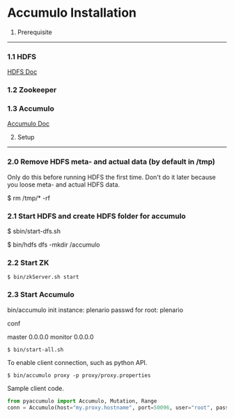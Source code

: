 Accumulo Installation
=====================

1. Prerequisite
---------------

### 1.1 HDFS

[HDFS Doc]

### 1.2 Zookeeper 

### 1.3 Accumulo

[Accumulo Doc]

2. Setup
--------

### 2.0 Remove HDFS meta- and actual data (by default in /tmp)

Only do this before running HDFS the first time.
Don't do it later because you loose meta- and actual HDFS data.

$ rm /tmp/* -rf 

### 2.1 Start HDFS and create HDFS folder for accumulo

$ sbin/start-dfs.sh

$ bin/hdfs dfs -mkdir /accumulo

### 2.2 Start ZK

```
$ bin/zkServer.sh start
```
 
### 2.3 Start Accumulo

bin/accumulo init 
instance: plenario 
passwd for root: plenario 

conf

master 0.0.0.0
monitor 0.0.0.0

```
$ bin/start-all.sh 
```

To enable client connection, such as python API. 

```
$ bin/accumulo proxy -p proxy/proxy.properties
```

Sample client code. 

```python
from pyaccumulo import Accumulo, Mutation, Range 
conn = Accumulo(host="my.proxy.hostname", port=50096, user="root", password="secret")
```

[HDFS Doc]:http://hadoop.apache.org/docs/r2.6.0/hadoop-project-dist/hadoop-common/SingleCluster.html
[Accumulo Doc]:https://github.com/apache/accumulo/blob/master/INSTALL.md
